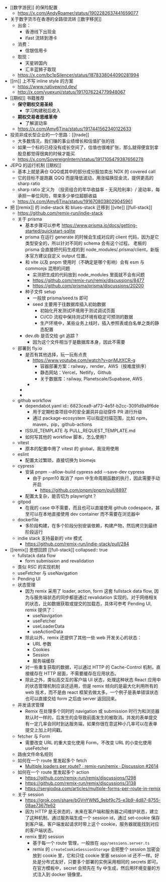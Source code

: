 - [[数字游民]] 的保险配置
	- https://x.com/AndyRoamer/status/1902282637441659077
- 关于数字货币在香港的全路径流转 [[数字移民]]
	- 出金：
		- 香港线下出现金
		- ifast 流转到港卡
	- 消费：
		- 信银信用卡
	- 取现：
		- 天星转国内
		- 汇丰蓝狮子取现
	- https://x.com/bc1pSilencer/status/1878338044090281994
- [[rn]] 上不写 inline style 的方案
	- https://www.nativewind.dev/
	- http://x.com/yuexunj/status/1917076224779948067
- [[期权]] 书籍推荐
	- **保守期权交易圣经**
		- 学习构建税后收入
	- **期权交易者思维革命**
		- 了解波动率
	- https://x.com/Amy6Tina/status/1917441562340122633
- 投资非成长型企业的一个思路：[[trade]]
	- 大多数情况，我们赚的事业绩增长和估值扩张的钱
	- 如果一个标的已经没有成长空间了，估值也很难扩张，那么就得便宜到拿股息都觉得很爽的时候才能买
	- https://x.com/SovereignIntern/status/1917105479387656278
- JEPQ 的运行机制 [[期权]]
	- 基本上就是满仓 QQQ或其中的部分成分股加卖出 NDX 的 covered call
	- 它的目标不是跑赢 QQQ 而是降低波动，用涨幅换现金流，提供更高的 sharp ratio
	- sharp ratio 定义为 （投资组合的年华收益率 - 无风险利率）/ 波动率，每承担一单位风险，带来多少单位超额收益
	- https://x.com/Amy6Tina/status/1916708038029045961
- 把 [[remix]] 的 indie-stack 和 blues-stack 迁移到 [[vite]] [[full-stack]]
	- https://github.com/remix-run/indie-stack
	- 关于 prisma
		- 基本步骤可以参考
		  https://www.prisma.io/docs/getting-started/quickstart-sqlite
		- prisma 在运行 generate 的时候会生成对应的 client 代码，因为是它类型安全的，所以针对不同的 schema 会有这个过程。
		  老板的 prisma 会直接把代码生成的到 node_modules/.prisma/client，新版本官方建议自定义 output 位置。
		- 和 vite 以及 pnpm 使用时（不确定是哪个影响）会有 esm 与 commonjs 混用的问题
			- 实测把生成的代码放到 node_modules 里面就不会有问题
			- https://github.com/remix-run/remix/discussions/8477
			- https://github.com/prisma/prisma/discussions/20200
		- 种子文件 setup
			- 一般放 prisma/seed.ts 即可
			- seed 主要用于往数据库插入初始数据
				- 初始化开发测试环境用于测试调试页面
				- CI/CD 流程中保持测试环境有稳定可预测的数据
				- 生产环境中，某些业务上线时，插入参照表或白名单之类的静态配置
		- dev.db 是否交给 git 追踪？
			- 因为这个文件相当于是数据库本身，因此不需要
	- 部署到 fly.io
		- 是否有其他选择，玩一玩有点贵
			- https://www.youtube.com/watch?v=prjMJtXCR-g
				- 容器部署方案：railway，render，AWS（按难度排序）
				- 静态网站：Vercel，Netlify，Github
				- 关于数据库：railway, Planetscale/Supabase, AWS
			-
		-
		-
	- github workflow
		- dependabot.yaml
		  id:: 6823cea9-af73-4e5f-b2cc-3091d9a8f6de
			- 用于定期检查项目中的安全漏洞并自动穿件 PR 进行升级
			- 通过 package-ecosystem 可以指定扫描范围，比如 npm，maven，pip，github-actions
		- ISSUE_TEMPLATE 与 PULL_REQUEST_TEMPLATE.md
		- 如何写其他的 workflow 脚本，怎么使用?
	- vitest
		- 原本的配置中用了 vitest 的 global，我没用使用
	- eslint
		- 配置太过繁琐，直接切换为 biomejs
	- cypress
		- 安装 pnpm --allow-build cypress add --save-dev cypress
			- 由于 pnpm10 取消了 npm 中生命周期函数的执行，因此需要手动开启
				- https://github.com/pnpm/pnpm/pull/8897
		- 配置太复杂，能否切为 playwright？
	- gitpod
		- 在我的 case 中不需要，而且也可以直接使用 github codespace，甚至可以在本地直接使用 dev container 而不需要在浏览器中
	- dockerfile
		- 多阶段构建，在多个阶段分别安装依赖，构建产物，然后拷贝到最终阶段运行
	- indie stack 支持最新的 vite 模式
		- https://github.com/remix-run/indie-stack/pull/284
- [[remix]] 思想回顾 [[full-stack]]
  collapsed:: true
	- fullstack data flow
		- form submission and revalidation
	- 类似 RSC 的实现机制
	- useFetcher 与 useNavigation
	- Pending UI
	- 状态管理
		- 因为 remix 采用了 loader, action, form 这套 fullstack data flow, 因为与服务端状态的同步都是通过 revalidation 实现的。对于网络相关的状态，比如数据获取或提交的加载态，具体可参考 Pending UI, remix 提供了：
			- useNavigation
			- useFetcher
			- useLoaderData
			- useActionData
		- 除此以外，remix 还提供了其他一些 web 开发关心的状态：
			- URL 参数
			- Cookies
			- Session
			- 服务端缓存
		- 对一些重复获取的数据，可以通过 HTTP 的 Cache-Control 机制，直接缓存在 HTTP 层面，不需要缓存在应用状态。
		- 除此之外，类似高交互的客户端 UI 状态，处理这种状态 React 应用中的状态管理机制应该还适用，但是 remix 倾向的是最大化利用所有的 web 技术，而不是由 react 框架去做太多。一个例子是表单错误状态也可以直接交给 form 之后由 server 返回回来。
	- 并发请求管理
		- Remix 在处理多个同时的 navigation 或 submission 时行为和浏览器默认时一样的，后发生的会导致前面发生的被取消。并发的表单提交有一定几率会同时到达服务端，如果你很在意这种小几率可以在表单提交上加上时间戳。
	- fetcher 与 Form
		- 需要改变 URL 的重大变化使用 Form，不改变 URL 的小变化使用 useFetcher
	- 路由文件命名规则
	- 如何在一个 route 里发起多个 fetch
		- [Multiple loaders per route? · remix-run/remix · Discussion #2614](https://github.com/remix-run/remix/discussions/2614)
	- 如何在一个 route 里发起多个 action
		- https://github.com/remix-run/remix/discussions/1298
		- https://github.com/remix-run/remix/discussions/3138
		- https://sergiodxa.com/articles/multiple-forms-per-route-in-remix
	- 关于 session
		- https://grok.com/share/bGVnYWN5_9ebf9c75-e3b9-4d87-8755-08ae7367fe62
		- 因为 HTTP 是无状态的，未来在客户端和服务器之间维护状态，建立了这种机制。通过服务端生成一个 session id，通过 set-cookie 保存到客户端，客户端发起请求时带上这个 cookie，服务器就能找到对应的客户端状态。
		- remix 里的 session
			- 基于每一个 route 管理，一般放在 `app/sessions.server.ts`
			- remix 的 `createCookieSessionStorage` 会把整个 session 加密会放到 cookie 里，它和只往 cookie 里塞 session id 还不一样。好处是分布式友好，只要多个部署的实例采用相同的 secrets 即可。在官方模板中，secret 会预先在 fly 中生成，然后用环境变量的方式注入到 docker 镜像里。